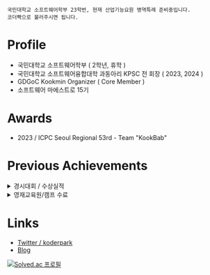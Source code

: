 ```
국민대학교 소프트웨어학부 23학번, 현재 산업기능요원 병역특례 준비중입니다.  
코더빡으로 불러주시면 됩니다.
```

# Profile
- 국민대학교 소프트웨어학부 ( 2학년, 휴학 )  
- 국민대학교 소프트웨어융합대학 과동아리 KPSC 전 회장 ( 2023, 2024 )  
- GDGoC Kookmin Organizer ( Core Member )  
- 소프트웨어 마에스트로 15기  

# Awards
- 2023 / ICPC Seoul Regional 53rd - Team "KookBab"  

# Previous Achievements
<details>
  
  <summary>경시대회 / 수상실적</summary>
  
  ```
  고등부
  - 2022 제 3회 세종정보올림피아드 동상
  - 2021 제 4회 세종해커톤 은상
  - 2021 제 6회 국민대학교 알고리즘 대회 장려상
  - 2020 제 1회 세종정보올림피아드 은상
  - 2020 제 5회 국민대학교 알고리즘 대회 장려상

  중등부 이전
  - 2018 제 35회 한국정보올림피아드 경시부문 동상
  - 2018 제 6회 세종정보올림피아드 금상
  - 2018 제 18회 충남정보올림피아드 은상
  ```

</details>

<details>
  
  <summary>영재교육원/캠프 수료</summary>  
  
  ```
  - 2020 국제정보올림피아드 처음반 수료
  - 2018 세종과학예술영재학교 부설영재교육원 수료
  - 2017 공주국립대학교 부설영재교육원 수료
  ```

</details>

# Links
- [Twitter / koderpark](https://x.com/koderpark)  
- [Blog](https://blog.koder.page)  

[![Solved.ac 프로필](http://mazassumnida.wtf/api/generate_badge?boj=koder0205)](https://solved.ac/koder0205)

